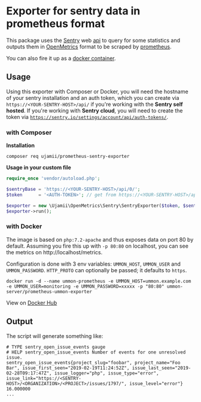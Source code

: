 # Exporter for sentry data in prometheus format

This package uses the [Sentry](https://sentry.io/) web [api](https://docs.sentry.io/api/) to query for some statistics and outputs them in [OpenMetrics](https://github.com/OpenObservability/OpenMetrics) format to be scraped by [prometheus](https://prometheus.io/).

You can also fire it up as a [docker container](#with-docker).

## Usage

Using this exporter with Composer or Docker, you will need the hostname of your sentry installation and an auth token, which you can create via `https://<YOUR-SENTRY-HOST>/api/` if you're working with the **Sentry self hosted**. If you're working with **Sentry cloud**, you will need to create the token via [`https://sentry.io/settings/account/api/auth-tokens/`](https://sentry.io/settings/account/api/auth-tokens/).

### with Composer

**Installation**

```shell
composer req ujamii/prometheus-sentry-exporter
```

**Usage in your custom file**

```php
require_once 'vendor/autoload.php';

$sentryBase = 'https://<YOUR-SENTRY-HOST>/api/0/';
$token      = '<AUTH-TOKEN>'; // get from https://<YOUR-SENTRY-HOST>/api/

$exporter = new \Ujamii\OpenMetrics\Sentry\SentryExporter($token, $sentryBase);
$exporter->run();
```

### with Docker

The image is based on `php:7.2-apache` and thus exposes data on port 80 by default. Assuming you fire this up with `-p 80:80` on localhost, you can see the metrics on http://localhost/metrics.

Configuration is done with 3 env variables: `UMMON_HOST`, `UMMON_USER` and `UMMON_PASSWORD`. `HTTP_PROTO` can optionally be passed; it defaults to `https`.

```shell
docker run -d --name ummon-prometheus -e UMMON_HOST=ummon.example.com -e UMMON_USER=monitoring -e UMMON_PASSWORD=xxxxx -p "80:80" ummon-server/prometheus-ummon-exporter
```

View on [Docker Hub](https://hub.docker.com/r/ujamii/prometheus-sentry-exporter)

## Output

The script will generate something like:

```
# TYPE sentry_open_issue_events gauge
# HELP sentry_open_issue_events Number of events for one unresolved issue.
sentry_open_issue_events{project_slug="foobar", project_name="Foo Bar", issue_first_seen="2019-02-19T11:24:52Z", issue_last_seen="2019-02-28T09:17:47Z", issue_logger="php", issue_type="error", issue_link="https://<SENTRY-HOST>/<ORGANIZATION>/<PROJECT>/issues/1797/", issue_level="error"} 16.000000
...
```
